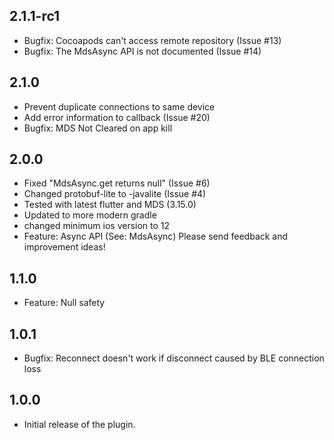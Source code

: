 ## 2.1.1-rc1

* Bugfix: Cocoapods can't access remote repository (Issue #13)
* Bugfix: The MdsAsync API is not documented (Issue #14)

## 2.1.0

* Prevent duplicate connections to same device
* Add error information to callback (Issue #20)
* Bugfix: MDS Not Cleared on app kill

## 2.0.0

* Fixed "MdsAsync.get returns null" (Issue #6)
* Changed protobuf-lite to -javalite (Issue #4)
* Tested with latest flutter and MDS (3.15.0)
* Updated to more modern gradle
* changed minimum ios version to 12
* Feature: Async API (See: MdsAsync)  Please send feedback and improvement ideas!

## 1.1.0

* Feature: Null safety

## 1.0.1

* Bugfix: Reconnect doesn't work if disconnect caused by BLE connection loss

## 1.0.0

* Initial release of the plugin.
